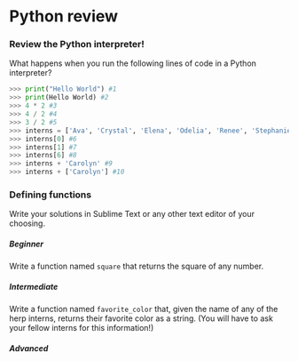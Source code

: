 # Python review

### Review the Python interpreter!
What happens when you run the following lines of code in a Python interpreter?

```python
>>> print("Hello World") #1
>>> print(Hello World) #2
>>> 4 * 2 #3
>>> 4 / 2 #4
>>> 3 / 2 #5
>>> interns = ['Ava', 'Crystal', 'Elena', 'Odelia', 'Renee', 'Stephanie']
>>> interns[0] #6
>>> interns[1] #7
>>> interns[6] #8
>>> interns + 'Carolyn' #9
>>> interns + ['Carolyn'] #10
```

### Defining functions

Write your solutions in Sublime Text or any other text editor of your choosing.

##### Beginner

Write a function named `square` that returns the square of any number.

##### Intermediate

Write a function named `favorite_color` that, given the name of any of the herp interns, returns their favorite color as a string. (You will have to ask your fellow interns for this information!)

##### Advanced


